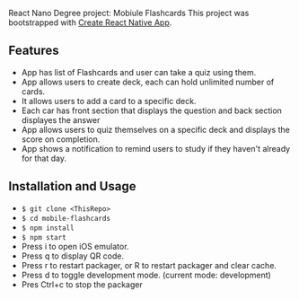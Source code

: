 React Nano Degree project: Mobiule Flashcards
This project was bootstrapped with [Create React Native App](https://github.com/react-community/create-react-native-app).

## Features
* App has list of Flashcards and user can take a quiz using them.
* App allows users to create deck, each can hold unlimited number of cards.
* It allows users to add a card to a specific deck.
* Each car has front section that displays the question and back section displayes the answer
* App allows users to quiz themselves on a specific deck and displays the score on completion.
* App shows a notification to remind users to study if they haven't already for that day.

## Installation and Usage

* `$ git clone <ThisRepo>`
* `$ cd mobile-flashcards`
* `$ npm install`
* `$ npm start`
* Press i to open iOS emulator.
* Press q to display QR code.
* Press r to restart packager, or R to restart packager and clear cache.
* Press d to toggle development mode. (current mode: development)
* Pres Ctrl+c to stop the packager